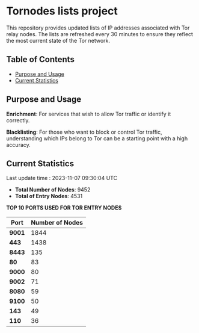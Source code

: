 # Tornodes lists project

This repository provides updated lists of IP addresses associated with Tor relay nodes. The lists are refreshed every 30 minutes to ensure they reflect the most current state of the Tor network.

## Table of Contents

- [Purpose and Usage](#purpose-and-usage)
- [Current Statistics](#current-statistics)


## Purpose and Usage

**Enrichment**: For services that wish to allow Tor traffic or identify it correctly.

**Blacklisting**: For those who want to block or control Tor traffic, understanding which IPs belong to Tor can be a starting point with a high accuracy.

## Current Statistics

Last update time : 2023-11-07 09:30:04 UTC

- **Total Number of Nodes**: 9452
- **Total of Entry Nodes**: 4531

**TOP 10 PORTS USED FOR TOR ENTRY NODES**

| **Port** | **Number of Nodes** |
|------|-----------------|
| **9001**   | 1844  |
| **443**   | 1438  |
| **8443**   | 135  |
| **80**   | 83  |
| **9000**   | 80  |
| **9002**   | 71  |
| **8080**   | 59  |
| **9100**   | 50  |
| **143**   | 49  |
| **110**   | 36  |

